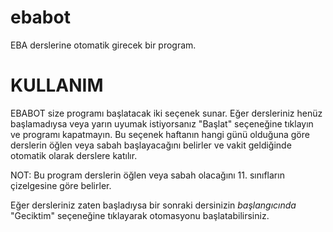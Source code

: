 # ebabot
EBA derslerine otomatik girecek bir program.

# KULLANIM

EBABOT size programı başlatacak iki seçenek sunar. Eğer dersleriniz henüz başlamadıysa veya yarın uyumak istiyorsanız "Başlat" seçeneğine tıklayın ve programı kapatmayın.
Bu seçenek haftanın hangi günü olduğuna göre derslerin öğlen veya sabah başlayacağını belirler ve vakit geldiğinde otomatik olarak derslere katılır.

NOT: Bu program derslerin öğlen veya sabah olacağını 11. sınıfların çizelgesine göre belirler.

Eğer dersleriniz zaten başladıysa bir sonraki dersinizin *başlangıcında* "Geciktim" seçeneğine tıklayarak otomasyonu başlatabilirsiniz.


